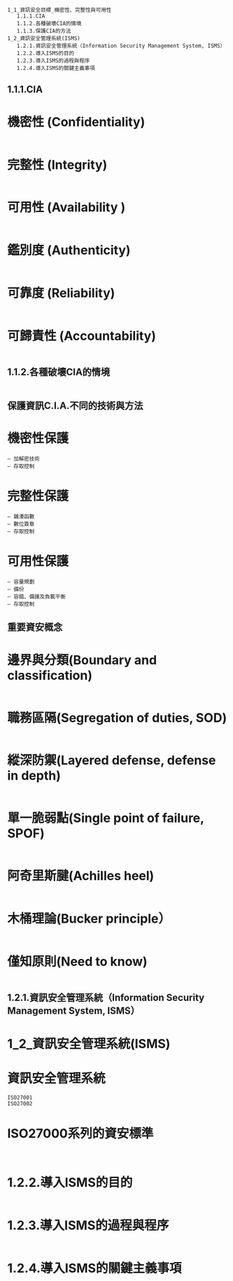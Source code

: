 ```
1_1_資訊安全目標_機密性、完整性與可用性
   1.1.1.CIA
   1.1.2.各種破壞CIA的情境
   1.1.3.保護CIA的方法
1_2_資訊安全管理系統(ISMS)
   1.2.1.資訊安全管理系統（Information Security Management System, ISMS）
   1.2.2.導入ISMS的目的
   1.2.3.導入ISMS的過程與程序
   1.2.4.導入ISMS的關鍵主義事項
```
 ##  1.1.1.CIA  
 # 機密性 (Confidentiality) 
 ```
 
 ```
 
 # 完整性 (Integrity)
 ```
 
 ```
 
 # 可用性 (Availability )
 ```
 
 ```
 # 鑑別度 (Authenticity)
```

```
# 可靠度 (Reliability)
```

```
# 可歸責性 (Accountability)
```

```
## 1.1.2.各種破壞CIA的情境
```

```
## 保護資訊C.I.A.不同的技術與方法
 # 機密性保護 
 ```
 – 加解密技術 
 – 存取控制 
 ```
 #  完整性保護 
 ```
 – 雜湊函數 
 – 數位簽章 
 – 存取控制 
 
 ```
 # 可用性保護 
```
– 容量規劃 
– 備份 
– 容錯、備援及負載平衡 
– 存取控制 

```


## 重要資安概念 

# 邊界與分類(Boundary and classification) 
```

```

# 職務區隔(Segregation of duties, SOD) 
```

```

# 縱深防禦(Layered defense, defense in depth) 
```

```
# 單一脆弱點(Single point of failure, SPOF) 
```

```
# 阿奇里斯腱(Achilles heel) 
```

```
# 木桶理論(Bucker principle） 
```

```
# 僅知原則(Need to know)
```

```
## 1.2.1.資訊安全管理系統（Information Security Management System, ISMS）
# 1_2_資訊安全管理系統(ISMS)

# 資訊安全管理系統
```
ISO27001
ISO27002

```
# ISO27000系列的資安標準 
```

```
```

```

# 1.2.2.導入ISMS的目的
```

```
# 1.2.3.導入ISMS的過程與程序
```

```

# 1.2.4.導入ISMS的關鍵主義事項
```

```
